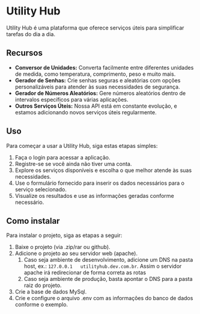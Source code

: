 # Utility Hub

Utility Hub é uma plataforma que oferece serviços úteis para simplificar tarefas do dia a dia.

## Recursos

- **Conversor de Unidades:** Converta facilmente entre diferentes unidades de medida, como temperatura, comprimento, peso e muito mais.
- **Gerador de Senhas:** Crie senhas seguras e aleatórias com opções personalizáveis para atender às suas necessidades de segurança.
- **Gerador de Números Aleatórios:** Gere números aleatórios dentro de intervalos específicos para várias aplicações.
- **Outros Serviços Úteis:** Nossa API está em constante evolução, e estamos adicionando novos serviços úteis regularmente.

## Uso

Para começar a usar a Utility Hub, siga estas etapas simples:

1. Faça o login para acessar a aplicação.
2. Registre-se se você ainda não tiver uma conta.
3. Explore os serviços disponíveis e escolha o que melhor atende às suas necessidades.
4. Use o formulário fornecido para inserir os dados necessários para o serviço selecionado.
5. Visualize os resultados e use as informações geradas conforme necessário.

## Como instalar

Para instalar o projeto, siga as etapas a seguir:

1. Baixe o projeto (via .zip/rar ou github).
2. Adicione o projeto ao seu servidor web (apache).
   1. Caso seja ambiente de desenvolvimento, adicione um DNS na pasta host, ex.: ```127.0.0.1   utilityhub.dev.com.br```. Assim o servidor apache irá redirecionar de forma correta as rotas
   2. Caso seja ambiente de produção, basta apontar o DNS para a pasta raiz do projeto.
3. Crie a base de dados MySql.
4. Crie e configure o arquivo .env com as informações do banco de dados conforme o exemplo.